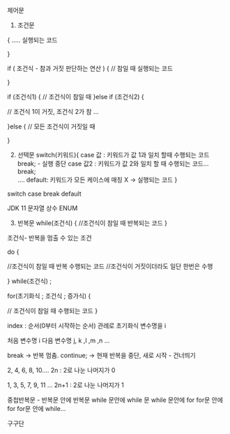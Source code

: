 제어문
1. 조건문

{
..... 실행되는 코드

}

if ( 조건식 - 참과 거짓 판단하는 연산 ) {
    // 참일 때 실행되는 코드

}

if (조건식1) { 
    // 조건식이 참일 때
}else if (조건식2) {

  // 조건식 1이 거짓, 조건식 2가 참
...

}else {
   // 모든 조건식이 거짓일 때

}

2. 선택문
switch(키워드){
   case 값 :
      키워드가 값 1과 일치 할때 수행되는 코드
      break;  - 실행 중단
   case 값2 :
      키워드가 값 2와 일치 할 때 수행되는 코드...
      break;  
   ....
   default:
      키워드가 모든 케이스에 매칭 X -> 실행되는 코드
}

switch
case
break
default

JDK 11
    문자열
    상수
    ENUM



3. 반복문
while(조건식) {
    //조건식이 참일 때 반복되는 코드
}

조건식- 반복을 멈출 수 있는 조건


do {

   //조건식이 참일 때 반복 수행되는 코드
   //조건식이 거짓이더라도 일단 한번은 수행
   
} while(조건식) ;


for(초기화식 ; 조건식 ; 증가식) {

  // 조건식이 참일 때 수행되는 코드
}

index : 순서(0부터 시작하는 순서)
관례로 초기화식 변수명을 i

처음 변수명 i
다음 변수명 j, k ,l ,m ,n ...

break ->  반복 멈춤.
continue;  -> 현재 반복을 중단, 새로 시작 - 건너띄기

2, 4, 6, 8, 10.... 2n : 2로 나눈 나머지가 0 

1, 3, 5, 7, 9, 11 ... 2n+1 : 2로 나눈 나머지가 1

중첩반복문 - 반복문 안에 반복문
while 문안에 while 문
while 문안에 for
for문 안에 for
for문 안에 while...


구구단































